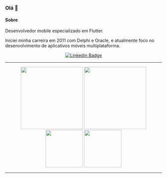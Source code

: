 ### Olá 👋

#### Sobre

Desenvolvedor mobile especializado em Flutter. 

Iniciei minha carreira em 2011 com Delphi e Oracle, e atualmente foco no desenvolvimento de aplicativos móveis multiplataforma.

<div align="center">

[![Linkedin Badge](https://img.shields.io/badge/-Luis%20Gustavo-4361EE?style=flat-square&logo=Linkedin&logoColor=white&link=https://www.linkedin.com/in/luis-gustavo-1a669942/)](https://www.linkedin.com/in/luis-gustavo-1a669942/) 

</div>

<div align="center">
 
</p>

 ---
 
   <div align="center">
 
  <img height="200em" src="https://github-readme-stats.vercel.app/api?username=luisgustavoo&show_icons=true&theme=dark"/>
  <img height="200em" src="https://github-readme-stats.vercel.app/api/top-langs/?username=luisgustavoo&theme=dark"/>
  <br>
  <img height="120em" src="https://github-readme-streak-stats.herokuapp.com/?user=luisgustavoo&show_icons=true&locale=en&layout=compact&theme=dark&line_height=1"/>
  <img height="120em" src="https://github-profile-summary-cards.vercel.app/api/cards/profile-details?username=luisgustavoo&theme=dracula"/>

   </div>

---


   
 
<!--  [![Readme Card](https://github-readme-stats.vercel.app/api/pin/?username=luisgustavoo&repo=onde-gastei-app)](https://github.com/luisgustavoo/github-readme-stats) -->

   
   </div>

